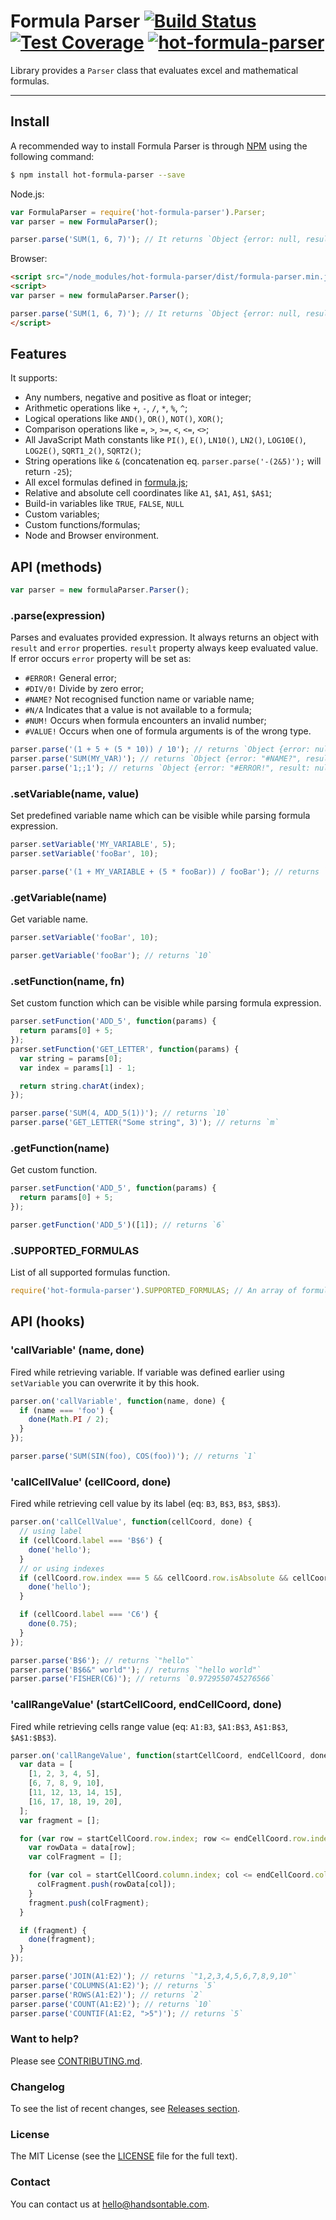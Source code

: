 Formula Parser [![Build Status](https://travis-ci.org/handsontable/formula-parser.png?branch=master)](https://travis-ci.org/handsontable/formula-parser) [![Test Coverage](https://codeclimate.com/github/handsontable/formula-parser/badges/coverage.svg)](https://codeclimate.com/github/handsontable/formula-parser/coverage) [![hot-formula-parser](https://img.shields.io/npm/v/hot-formula-parser.svg)](https://www.npmjs.com/package/hot-formula-parser)
==========
Library provides a `Parser` class that evaluates excel and mathematical formulas.

- - -

## Install

A recommended way to install Formula Parser is through [NPM](https://www.npmjs.com/) using the following command:

```sh
$ npm install hot-formula-parser --save
```

Node.js:
```js
var FormulaParser = require('hot-formula-parser').Parser;
var parser = new FormulaParser();

parser.parse('SUM(1, 6, 7)'); // It returns `Object {error: null, result: 14}`
```

Browser:
```html
<script src="/node_modules/hot-formula-parser/dist/formula-parser.min.js"></script>
<script>
var parser = new formulaParser.Parser();

parser.parse('SUM(1, 6, 7)'); // It returns `Object {error: null, result: 14}`
</script>
```
## Features

It supports:

 * Any numbers, negative and positive as float or integer;
 * Arithmetic operations like `+`, `-`, `/`, `*`, `%`, `^`;
 * Logical operations like `AND()`, `OR()`, `NOT()`, `XOR()`;
 * Comparison operations like `=`, `>`, `>=`, `<`, `<=`, `<>`;
 * All JavaScript Math constants like `PI()`, `E()`, `LN10()`, `LN2()`, `LOG10E()`, `LOG2E()`, `SQRT1_2()`, `SQRT2()`;
 * String operations like `&` (concatenation eq. `parser.parse('-(2&5)');` will return `-25`);
 * All excel formulas defined in [formula.js](https://github.com/handsontable/formula.js);
 * Relative and absolute cell coordinates like `A1`, `$A1`, `A$1`, `$A$1`;
 * Build-in variables like `TRUE`, `FALSE`, `NULL`
 * Custom variables;
 * Custom functions/formulas;
 * Node and Browser environment.

## API (methods)

```js
var parser = new formulaParser.Parser();
```

### .parse(expression)

Parses and evaluates provided expression. It always returns an object with `result` and `error` properties. `result` property
always keep evaluated value. If error occurs `error` property will be set as:
 * `#ERROR!` General error;
 * `#DIV/0!` Divide by zero error;
 * `#NAME?` Not recognised function name or variable name;
 * `#N/A` Indicates that a value is not available to a formula;
 * `#NUM!` Occurs when formula encounters an invalid number;
 * `#VALUE!` Occurs when one of formula arguments is of the wrong type.

```js
parser.parse('(1 + 5 + (5 * 10)) / 10'); // returns `Object {error: null, result: 5.6}`
parser.parse('SUM(MY_VAR)'); // returns `Object {error: "#NAME?", result: null}`
parser.parse('1;;1'); // returns `Object {error: "#ERROR!", result: null}`
```

### .setVariable(name, value)

Set predefined variable name which can be visible while parsing formula expression.

```js
parser.setVariable('MY_VARIABLE', 5);
parser.setVariable('fooBar', 10);

parser.parse('(1 + MY_VARIABLE + (5 * fooBar)) / fooBar'); // returns `5.6`
```

### .getVariable(name)

Get variable name.

```js
parser.setVariable('fooBar', 10);

parser.getVariable('fooBar'); // returns `10`
```

### .setFunction(name, fn)

Set custom function which can be visible while parsing formula expression.

```js
parser.setFunction('ADD_5', function(params) {
  return params[0] + 5;
});
parser.setFunction('GET_LETTER', function(params) {
  var string = params[0];
  var index = params[1] - 1;

  return string.charAt(index);
});

parser.parse('SUM(4, ADD_5(1))'); // returns `10`
parser.parse('GET_LETTER("Some string", 3)'); // returns `m`
```

### .getFunction(name)

Get custom function.

```js
parser.setFunction('ADD_5', function(params) {
  return params[0] + 5;
});

parser.getFunction('ADD_5')([1]); // returns `6`
```

### .SUPPORTED_FORMULAS

List of all supported formulas function.

```js
require('hot-formula-parser').SUPPORTED_FORMULAS; // An array of formula names
```

## API (hooks)

### 'callVariable' (name, done)

Fired while retrieving variable. If variable was defined earlier using `setVariable` you can overwrite it by this hook.

```js
parser.on('callVariable', function(name, done) {
  if (name === 'foo') {
    done(Math.PI / 2);
  }
});

parser.parse('SUM(SIN(foo), COS(foo))'); // returns `1`
```

### 'callCellValue' (cellCoord, done)

Fired while retrieving cell value by its label (eq: `B3`, `B$3`, `B$3`, `$B$3`).

```js
parser.on('callCellValue', function(cellCoord, done) {
  // using label
  if (cellCoord.label === 'B$6') {
    done('hello');
  }
  // or using indexes
  if (cellCoord.row.index === 5 && cellCoord.row.isAbsolute && cellCoord.column.index === 1 && !cellCoord.column.isAbsolute) {
    done('hello');
  }

  if (cellCoord.label === 'C6') {
    done(0.75);
  }
});

parser.parse('B$6'); // returns `"hello"`
parser.parse('B$6&" world"'); // returns `"hello world"`
parser.parse('FISHER(C6)'); // returns `0.9729550745276566`
```

### 'callRangeValue' (startCellCoord, endCellCoord, done)

Fired while retrieving cells range value (eq: `A1:B3`, `$A1:B$3`, `A$1:B$3`, `$A$1:$B$3`).

```js
parser.on('callRangeValue', function(startCellCoord, endCellCoord, done) {
  var data = [
    [1, 2, 3, 4, 5],
    [6, 7, 8, 9, 10],
    [11, 12, 13, 14, 15],
    [16, 17, 18, 19, 20],
  ];
  var fragment = [];

  for (var row = startCellCoord.row.index; row <= endCellCoord.row.index; row++) {
    var rowData = data[row];
    var colFragment = [];

    for (var col = startCellCoord.column.index; col <= endCellCoord.column.index; col++) {
      colFragment.push(rowData[col]);
    }
    fragment.push(colFragment);
  }

  if (fragment) {
    done(fragment);
  }
});

parser.parse('JOIN(A1:E2)'); // returns `"1,2,3,4,5,6,7,8,9,10"`
parser.parse('COLUMNS(A1:E2)'); // returns `5`
parser.parse('ROWS(A1:E2)'); // returns `2`
parser.parse('COUNT(A1:E2)'); // returns `10`
parser.parse('COUNTIF(A1:E2, ">5")'); // returns `5`
```

### Want to help?

Please see [CONTRIBUTING.md](CONTRIBUTING.md).

### Changelog

To see the list of recent changes, see [Releases section](https://github.com/handsontable/formula-parser/releases).

### License

The MIT License (see the [LICENSE](https://github.com/handsontable/formula-parser/blob/master/LICENSE) file for the full text).

### Contact

You can contact us at hello@handsontable.com.

